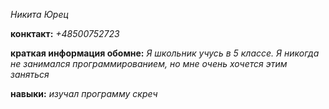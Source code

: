 
 _Никита Юрец_

**конктакт:**
_+48500752723_

**краткая информация обомне:**
_Я школьник учусь в 5 классе. Я никогда не занимался программированием, но мне очень хочется этим заняться_

**навыки:** 
_изучал программу скреч_
